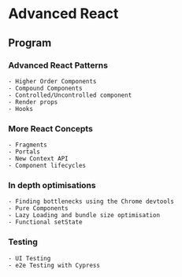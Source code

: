 # Advanced React

## Program

### Advanced React Patterns

    - Higher Order Components
    - Compound Components
    - Controlled/Uncontrolled component
    - Render props
    - Hooks

### More React Concepts

    - Fragments
    - Portals
    - New Context API
    - Component lifecycles

### In depth optimisations

    - Finding bottlenecks using the Chrome devtools
    - Pure Components
    - Lazy Loading and bundle size optimisation
    - Functional setState

### Testing

    - UI Testing 
    - e2e Testing with Cypress
